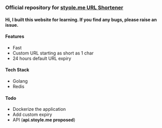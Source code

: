 ### Official repository for [styole.me URL Shortener](https://stoyle.me)

#### Hi, I built this website for learning. If you find any bugs, please raise an issue.

#### Features

- Fast
- Custom URL starting as short as 1 char
- 24 hours default URL expiry

#### Tech Stack

- Golang
- Redis

#### Todo

- Dockerize the application
- Add custom expiry
- API (**api.stoyle.me proposed**)
